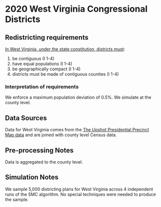 # 2020 West Virginia Congressional Districts

## Redistricting requirements
[In West Virginia, under the state constitution, districts must](http://www.wvlegislature.gov/WVCODE/WV_CON.cfm):

1. be contiguous (I 1-4)
1. have equal populations (I 1-4)
1. be geographically compact (I 1-4)
1. districts must be made of contiguous counties (I 1-4)


### Interpretation of requirements
We enforce a maximum population deviation of 0.5%.
We simulate at the county level.

## Data Sources
Data for West Virginia comes from the [The Upshot Presidential Precinct Map data](https://github.com/TheUpshot/presidential-precinct-map-2020) and are joined with county level Census data.

## Pre-processing Notes
Data is aggregated to the county level.

## Simulation Notes
We sample 5,000 districting plans for West Virginia across 4 independent runs of the SMC algorithm.
No special techniques were needed to produce the sample.
